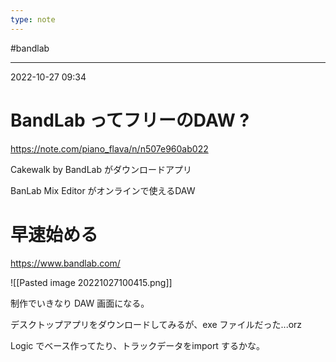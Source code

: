 ```yaml
---
type: note
---
```


#bandlab

---
2022-10-27  09:34

# BandLab ってフリーのDAW ?

https://note.com/piano_flava/n/n507e960ab022

Cakewalk by BandLab がダウンロードアプリ

BanLab Mix Editor がオンラインで使えるDAW

# 早速始める

https://www.bandlab.com/

![[Pasted image 20221027100415.png]]

制作でいきなり DAW 画面になる。

デスクトップアプリをダウンロードしてみるが、exe ファイルだった...orz

Logic でベース作ってたり、トラックデータをimport するかな。


